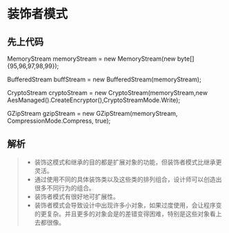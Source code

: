 # 装饰者模式 

## 先上代码 
MemoryStream memoryStream = new MemoryStream(new byte[] {95,96,97,98,99});

BufferedStream buffStream = new BufferedStream(memoryStream);

CryptoStream cryptoStream = new CryptoStream(memoryStream,new AesManaged().CreateEncryptor(),CryptoStreamMode.Write);

GZipStream gzipStream = new GZipStream(memoryStream, CompressionMode.Compress, true);

## 解析
> * 装饰这模式和继承的目的都是扩展对象的功能，但装饰者模式比继承更灵活。
> * 通过使用不同的具体装饰类以及这些类的排列组合，设计师可以创造出很多不同行为的组合。
> * 装饰者模式有很好地可扩展性。
> * 装饰者模式会导致设计中出现许多小对象，如果过度使用，会让程序变的更复杂。并且更多的对象会是的差错变得困难，特别是这些对象看上去都很像。




